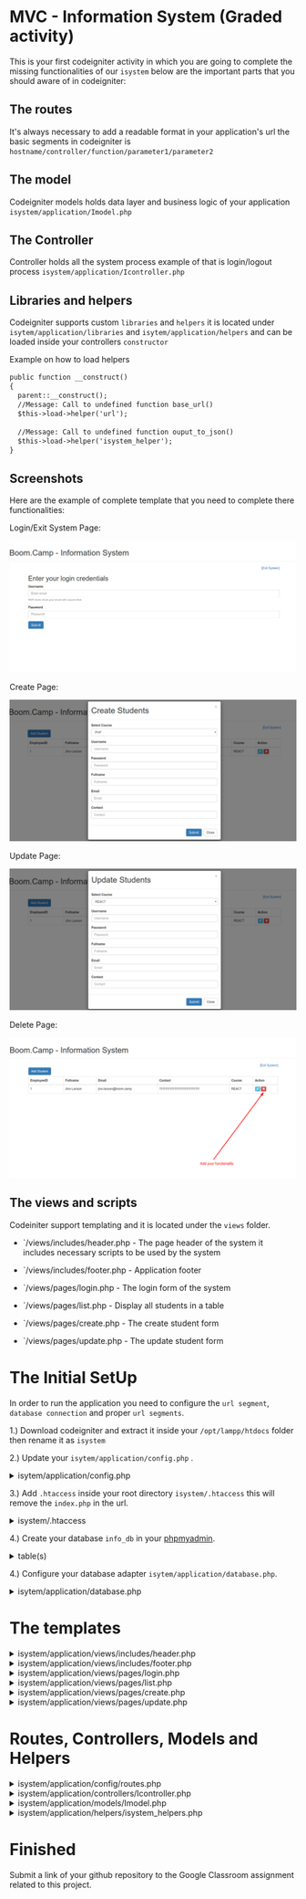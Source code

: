 <h1 id="isystem">MVC - Information System (Graded activity)</h1>

This is your first codeigniter activity in which you are going to complete the missing functionalities of our `isystem` below are the important parts that you should aware of in codeigniter:


## The routes

It's always necessary to add a readable format in your application's url the basic segments in codeigniter is `hostname/controller/function/parameter1/parameter2`

## The model

Codeigniter models holds data layer and business logic of your application  `isystem/application/Imodel.php`

## The Controller

Controller holds all the system process example of that is login/logout process `isystem/application/Icontroller.php`

## Libraries and helpers

Codeigniter supports custom `libraries` and `helpers` it is located under `isytem/application/libraries` and `isytem/application/helpers` and can be loaded inside your controllers `constructor`

Example on how to load helpers

```
public function __construct() 
{
  parent::__construct();
  //Message: Call to undefined function base_url()
  $this->load->helper('url'); 

  //Message: Call to undefined function ouput_to_json()
  $this->load->helper('isystem_helper');
}
```

## Screenshots

Here are the example of complete template that you need to complete there functionalities:

Login/Exit System Page:

![login png](screenshots/login.png)

Create Page:

![Create Students](screenshots/create-students.png)

Update Page:

![Update Students](screenshots/update-students.png)

Delete Page:

![Delete Page](screenshots/delete-students.png)


## The views and scripts

Codeiniter support templating and it is located under the `views` folder.

* `/views/includes/header.php - The page header of the system it includes necessary scripts to be used by the system

* `/views/includes/footer.php - Application footer

* `/views/pages/login.php - The login form of the system

* `/views/pages/list.php - Display all students in a table

* `/views/pages/create.php - The create student form

* `/views/pages/update.php - The update student form



# The Initial SetUp

In order to run the application you need to configure the `url segment`, `database connection` and proper `url segments`.

1.) Download codeigniter and extract it inside your `/opt/lampp/htdocs` folder then rename it as `isystem`

2.) Update your `isytem/application/config.php` .

<details>
<summary> isytem/application/config.php </summary>

```
$config['index_page'] = '';

$config['base_url'] = 'http://localhost/isystem/';
```

</details>

3.) Add `.htaccess` inside your root directory `isystem/.htaccess` this will remove the `index.php` in the url.

<details>
<summary> isystem/.htaccess </summary>
	
```
RewriteEngine on
RewriteCond $1 !^(index\.php|resources|robots\.txt)
RewriteCond %{REQUEST_FILENAME} !-f
RewriteCond %{REQUEST_FILENAME} !-d
RewriteRule ^(.*)$ index.php/$1 [L,QSA]
```

</details>

4.) Create your database `info_db` in your [phpmyadmin](http://localhost/phpmyadmin).

<details>
<summary> table(s) </summary>
	
```	
users - id, username, password
courses - id, name (PHP, REACT, PYTHON)
students - id, user_id, course_id, fullname, email, contact
```

</details>

4.) Configure your database adapter `isytem/application/database.php`.

<details>
<summary> isytem/application/database.php </summary>
	
```
<?php
defined('BASEPATH') OR exit('No direct script access allowed');
$active_group = 'default';
$query_builder = TRUE;

$db['default'] = array(
	'dsn'	=> '',
	'hostname' => 'localhost',
	'username' => 'root',
	'password' => '',
	'database' => 'info_db',
	'dbdriver' => 'mysqli',
	'dbprefix' => '',
	'pconnect' => FALSE,
	'db_debug' => (ENVIRONMENT !== 'production'),
	'cache_on' => FALSE,
	'cachedir' => '',
	'char_set' => 'utf8',
	'dbcollat' => 'utf8_general_ci',
	'swap_pre' => '',
	'encrypt' => FALSE,
	'compress' => FALSE,
	'stricton' => FALSE,
	'failover' => array(),
	'save_queries' => TRUE
);

```
</details>

# The templates

<details>
<summary>  isystem/application/views/includes/header.php </summary>
	
```
<!DOCTYPE html>
<html>
<head>
  <title>Boom Camp - System</title>
  <meta charset="utf-8">
  <meta name="viewport" content="width=device-width, initial-scale=1">
  <link rel="stylesheet" href="https://maxcdn.bootstrapcdn.com/bootstrap/3.4.1/css/bootstrap.min.css">
  <script src="https://ajax.googleapis.com/ajax/libs/jquery/3.4.1/jquery.min.js"></script>
  <script src="https://maxcdn.bootstrapcdn.com/bootstrap/3.4.1/js/bootstrap.min.js"></script>
  <link rel="stylesheet" type="text/css" href="https://cdnjs.cloudflare.com/ajax/libs/toastr.js/latest/css/toastr.min.css" />

    <script>

    	  //base url for the script
    	  var url = "<?php echo base_url(); ?>";


    	  /**
    	   * A function call that will show "Create Students" form
    	   */
		  function showCreateForm()
		  {
		  	$('#createStudents').modal('show');
		  }

		  /**
    	   * A function call that will show "Update Students" form
    	   */
		  function showEditForm(student_id,course_id)
		  {
		  	$('#updateStudents').modal('show');
		  	$('select#course_update option[value="'+course_id+'"]').attr("selected",true);
		  }


		  /************************************************
		   ************************************************
		   * 			COMPLETE THE CODE BELOW..
		   * **********************************************
		   ***********************************************/
		  
		   /**
		    * A function call that will allow you to use the Isystem
		    */
		  function processLogin(e)
		  {

		  	e.preventDefault();
		  	
		  	//url  			:   url+"login"
		  	//controller	:   Icontroller/processLogin
		  	//message		: 	toastr.info('Login Success!')
		  	//formdata		: 	$("#loginDetails").serialize();
		  	
		  	//Complete with ajax code here..
		  }

		  /**
		   * A function call that will exit users from system
		   */
		  function processLogout()
		  {

		  	//url  			:   url+"logout"
		  	//controller	:   Icontroller/processLogout
		  	//message		: 	toastr.info('Loging out..')
		  	
		  	//Complete with ajax code here..
		  }

		  /**
		   * A function call that will create new student information in database
		   */
		  function createStudents(e)
		  {

		  	e.preventDefault();

		  	//url  			:   url+"create"
		  	//controller	:   Icontroller/createStudents
		  	//message		: 	toastr.info('Student successfully added!')
		  	//formdata		: 	$("#formCreate").serialize();
		  	
		  	//Complete with ajax code here..
		  }

		  /**
		   *  A function call that will update existing student information
		   */
		  function updateStudents(e)
		  {

		  	e.preventDefault();

		  	//url  			:   url+"update"
		  	//controller	:   Icontroller/updateStudents
		  	//message		: 	toastr.info('Student successfully updated')
		  	//formdata		: 	$("#formUpdate").serialize();
		  	
		  	//Complete with ajax code here..
		  }

		  /**
		   * A function call that will remove student information in the database
		   */
		  function deleteStudents(student_id)
		  {

		  	//url  			:   url+"delete"
		  	//controller	:   Icontroller/deleteStudents
		  	//message		: 	toastr.info('Student successfully deleted')
		  	//formdata		: 	$("#formUpdate").serialize();
		  	
		  	//Complete with ajax code here..
		  }


		 
    </script>

</head>
<body>
<div class="page-header">
  <h1>Boom.Camp - Information System</h1>
</div>
<div class="container"> <a style="float:right;">[Exit System]</a> <br>
```
	
</details>


<details>
<summary>   isystem/application/views/includes/footer.php </summary>

```
</div>
</body>
</html>
```

</details>


<details>
<summary>   isystem/application/views/pages/login.php </summary>

```
<h2>Enter your login credentials</h2>
<form id="loginDetails">
  <div class="form-group">
    <label for="email">Username</label>
    <input type="email" class="form-control" id="email" aria-describedby="emailHelp" placeholder="Enter email" name="username">
    <small id="emailHelp" class="form-text text-muted">We'll never share your email with anyone else.</small>
  </div>
  <div class="form-group">
    <label for="password">Password</label>
    <input type="password" class="form-control" id="password" placeholder="Password" name="password">
  </div>
  <button type="submit" class="btn btn-primary" onclick="processLogin(event);">Submit</button>
</form>
```

</details>


<details>
<summary>   isystem/application/views/pages/list.php </summary>


```
<div class="row">
    <div class="col-lg-12">                     
            <div class="pull-left">
               <a class="btn btn-primary" onclick="showCreateForm()">Add Student</a>
            </div>
     </div><br><br>
</div>
<div class="table-responsive">
<table class="table table-bordered">
  <thead>
      <tr>
          <th>EmployeeID</th>
          <th>Fullname</th>
          <th>Email</th>
          <th>Contact</th>
          <th>Course</th>
          <th>Action</th>
      </tr>
  </thead>
  <tbody>
   <?php foreach ($students as $student) { ?>      
      <tr>
          <td><?php echo $student->id; ?></td>
          <td><?php echo $student->fullname; ?></td>
          <td><?php echo $student->email; ?></td>   
          <td><?php echo $student->contact; ?></td>   
          <td><?php echo $student->course; ?></td>                        
      <td>
         <a class="btn btn-info btn-xs" onclick="showEditForm('<?php echo $student->id;?>','<?php echo $student->course_id;?>')"><i class="glyphicon glyphicon-pencil"></i>
         </a>
          <button type="submit" class="btn btn-danger btn-xs"><i class="glyphicon glyphicon-remove"></i></button>
      </td>     
      </tr>
      <?php } ?>
  </tbody>
</table>
</div>



<!-- Load necessary forms -->
<?php 
$this->load->view('pages/create');
$this->load->view('pages/update');
?>
```
</details>

<details>
<summary>   isystem/application/views/pages/create.php </summary>
	
```
<form id="formCreate">
    <div class="modal fade" id="createStudents" role="dialog">
    <div class="modal-dialog">
      <div class="modal-content">
        <div class="modal-header">
          <button type="button" class="close" data-dismiss="modal">&times;</button>
          <h1 class="modal-title">Create Students</h1>
        </div>
        <div class="modal-body">
           <div class="form-group">
            <label for="course">Select Course</label>
            <select class="form-control" id="course" name="course">
              <?php foreach($course as $courses):?>
                <?php echo "<option>{$courses->name}</option>"; ?>
              <?php endforeach;?>
            </select>
          </div>
          <div class="form-group">
            <label for="username">Username</label>
            <input type="password" class="form-control" id="username" placeholder="Username" name="username">
          </div>
          <div class="form-group">
            <label for="password">Password</label>
            <input type="password" class="form-control" id="password" placeholder="Password" name="password">
          </div>
          <div class="form-group">
            <label for="fullname">Fullname</label>
            <input type="fullname" class="form-control" id="fullname" placeholder="Fullname" name="fullname">
          </div>
          <div class="form-group">
            <label for="email">Email</label>
            <input type="email" class="form-control" id="email" placeholder="Email" name="email">
          </div>
          <div class="form-group">
            <label for="contact">Contact</label>
            <input type="contact" class="form-control" id="contact" placeholder="Contact" name="contact">
          </div>
        </div>
        <div class="modal-footer">
          <button type="button" class="btn btn-primary" onclick="createStudents(event)">Submit</button>
          <button type="button" class="btn btn-default" data-dismiss="modal">Close</button>
        </div>
      </div> 
    </div>
  </div>
</form>
```
</details>

<details>
<summary>   isystem/application/views/pages/update.php </summary>

```
<form id="formUpdate">
    <div class="modal fade" id="updateStudents" role="dialog">
    <div class="modal-dialog">
      <div class="modal-content">
        <div class="modal-header">
          <button type="button" class="close" data-dismiss="modal">&times;</button>
          <h1 class="modal-title">Update Students</h1>
        </div>
        <div class="modal-body">
           <div class="form-group">
            <label for="course">Select Course</label>
            <select class="form-control" id="course_update" name="course">
              <?php foreach($course as $courses):?>
                <?php echo "<option value='{$courses->id}'>{$courses->name}</option>"; ?>
              <?php endforeach;?>
            </select>
          </div>
          <div class="form-group">
            <label for="username">Username</label>
            <input type="password" class="form-control" id="username_update" placeholder="Username" name="username">
          </div>
          <div class="form-group">
            <label for="password">Password</label>
            <input type="password" class="form-control" id="password_update" placeholder="Password" name="password">
          </div>
          <div class="form-group">
            <label for="fullname">Fullname</label>
            <input type="fullname" class="form-control" id="fullname_update" placeholder="Fullname" name="fullname">
          </div>
          <div class="form-group">
            <label for="email">Email</label>
            <input type="email" class="form-control" id="email_update" placeholder="Email" name="email">
          </div>
          <div class="form-group">
            <label for="contact">Contact</label>
            <input type="contact" class="form-control" id="contact_update" placeholder="Contact" name="contact">
          </div>
        </div>
        <div class="modal-footer">
          <button type="button" class="btn btn-primary" onclick="updateStudents(event)">Submit</button>
          <button type="button" class="btn btn-default" data-dismiss="modal">Close</button>
        </div>
      </div> 
    </div>
  </div>
</form>
```

</details>

# Routes, Controllers, Models and Helpers

<details>
<summary> isystem/application/config/routes.php </summary>

```
<?php
defined('BASEPATH') OR exit('No direct script access allowed');

$route['default_controller'] = 'welcome';
$route['404_override'] = '';
$route['translate_uri_dashes'] = FALSE;


$route["home"] = "Icontroller/index";
$route["login"] = "Icontroller/processLogin";
$route["logout"] = "Icontroller/processLogout";
$route["dashboard"] = "Icontroller/dashboard";
$route["create"] = "Icontroller/createStudents";
$route["update"] = "Icontroller/updateStudents";
$route["delete"] = "Icontroller/deleteStudents";
```
	
</details>



<details>
<summary>  isystem/application/controllers/Icontroller.php </summary>

```
<?php
defined('BASEPATH') OR exit('No direct script access allowed');

class Icontroller extends CI_Controller {

	public function __construct() 
    {
        parent::__construct();
        //Message: Call to undefined function base_url()
        $this->load->helper('url'); 

        //Message: Call to undefined function ouput_to_json()
        $this->load->helper('isystem_helper');
        
        //load model
        $this->load->model("Imodel");

    }

    /**
     * Display login view
     */
    public function index()
    {
    	$this->load->view("includes/header");
    	$this->load->view("pages/login");
    	$this->load->view("includes/footer");
    }


	/************************************************
	************************************************
	* 			COMPLETE THE CODE BELOW..
	* **********************************************
	***********************************************/

	/**
	 * The main page that display student information
	 */
    public function dashboard()
    {
    	//Create function that will login page if session is not present.
    	
    	$data['students'] = $this->Imodel->get_students();
    	$data['course'] = $this->Imodel->get_course();

    	$this->load->view("includes/header");
    	$this->load->view("pages/list", $data);
    	$this->load->view("includes/footer");
    }

    /**
     * Function that establish a session to Isystem
     */
    public function processLogin()
    {
    	# Session: https://codeigniter.com/user_guide/libraries/sessions.html#using-the-session-class
 		//use function $this->Imodel->roleExist() from Imodel to check if username and password is match from the database
 		//IF response is equal to 1 use ouput_to_json([ "message" => "Login success!"]) to display the message
 		//use codeigniter session or cookie to store login credentials  then redirect to dashboard
 		//ELSE display ouput_to_json([ "message" => "Login failed!"])
 		

 		redirect(base_url('dashboard'), 'refresh');
    }

    /**
     * A function that will exit you from system
     */
    public function processLogout()
    {
    	# Session: https://codeigniter.com/user_guide/libraries/sessions.html#using-the-session-class
    	//Destroy all CI sessions from system
    	
    	redirect(base_url("home"), 'refresh');
    }

    /**
     * A function that will insert student details
     */
    public function createStudents()
    {

    	//Call model $this->Imodel->create_students(); to insert student details
    	//Display ouput_to_json([ "message" => "Student created"]) to inform that new record was inserted
    	
    	redirect(base_url('dashboard'), 'refresh');
    }

    /**
     * A function that will update student details
     */
    public function updateStudents()
    {

    	//Call model $this->Imodel->update_students(); to update student details
    	//Display ouput_to_json([ "message" => "Update success"]) to inform the updates
    	
    	redirect(base_url('dashboard'), 'refresh');
    }

    public function deleteStudents()
    {

    	//Call model $this->Imodel->delete_students(); to delete student details
    	//Display ouput_to_json([ "message" => "Update success"]) to inform the updates
    	
    	redirect(base_url('dashboard'), 'refresh');
    }
}


```

</details>


<details>
<summary>  isystem/application/models/Imodel.php </summary>

```
<?php
defined('BASEPATH') OR exit('No direct script access allowed');

class Imodel extends CI_Model{
    
    public function __construct() 
    {
        parent::__construct();
        $this->load->database();
    }

    public function roleExist($username, $password) : bool
    {
        $this->db->where('username',$username);
        $this->db->where('password', sha1($password));
        $query = $this->db->get('users');
        return $query->num_rows() > 0 ?? false ;
    }

    public function get_course() : array
    {
        $this->db->select('id, name');
        $this->db->from('course');
        return $this->db->get()->result();
    }

    public function get_students() : array
    {
        $this->db->select('students.id, students.fullname, students.email, students.contact, course.name as course, course.id as course_id');
        $this->db->from('students');
        $this->db->join('users', 'users.id = students.user_id');
        $this->db->join('course', 'course.id = students.course_id');
        return $this->db->get()->result();
    }

    /**
     *  PLEASE COMPLETE THE CODE BELOW AND ADD PROPER RETURN TYPE 
     */
    

    public function add_students()
    {    
        //Insert query here..
        //https://codeigniter.com/user_guide/database/query_builder.html#inserting-data
    }

    public function update_students()
    {    
        //Update query here..
        //https://codeigniter.com/user_guide/database/query_builder.html#updating-data
    }

    public function delete_students()
    {
        //Delete query here..
        //https://codeigniter.com/user_guide/database/query_builder.html#deleting-data
    }
}
?>

```

</details>


<details>
<summary>  isystem/application/helpers/isystem_helpers.php </summary>

```
<?php 

function ouput_to_json($result)
{
	$CI =& get_instance();
	return $CI->output
    		  ->set_content_type('application/json') 
    		  ->set_output(json_encode($result));
}


function emptyArray($obj)
{
	if(!is_array($obj) || !is_object($obj)){
		return [];
	}

	return [];
}
```
 
</details>


# Finished

Submit a link of your github repository to the Google Classroom assignment related to this project.


